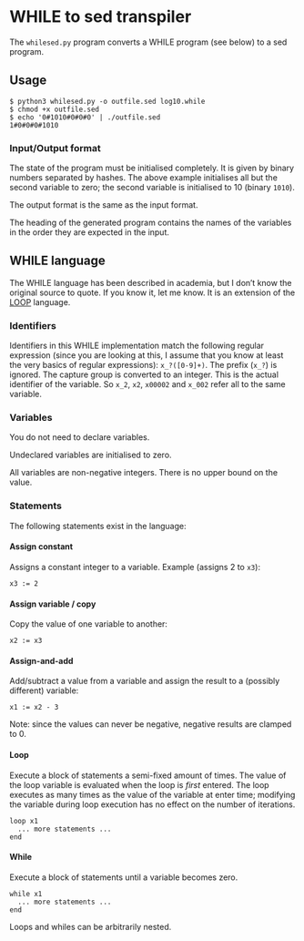 # WHILE to sed transpiler

The `whilesed.py` program converts a WHILE program (see below) to a sed program.

## Usage

```
$ python3 whilesed.py -o outfile.sed log10.while
$ chmod +x outfile.sed
$ echo '0#1010#0#0#0' | ./outfile.sed
1#0#0#0#1010
```

### Input/Output format

The state of the program must be initialised completely. It is given by binary numbers separated by hashes. The above example initialises all but the second variable to zero; the second variable is initialised to 10 (binary `1010`).

The output format is the same as the input format.

The heading of the generated program contains the names of the variables in the order they are expected in the input.

## WHILE language

The WHILE language has been described in academia, but I don’t know the original source to quote. If you know it, let me know. It is an extension of the [LOOP](https://en.wikipedia.org/wiki/LOOP_(programming_language)) language.

### Identifiers

Identifiers in this WHILE implementation match the following regular expression (since you are looking at this, I assume that you  know at least the very basics of regular expressions): `x_?([0-9]+)`. The prefix (`x_?`) is ignored. The capture group is converted to an integer. This is the actual identifier of the variable. So `x_2`, `x2`, `x00002` and `x_002` refer all to the same variable.

### Variables

You do not need to declare variables.

Undeclared variables are initialised to zero.

All variables are non-negative integers. There is no upper bound on the value.

### Statements

The following statements exist in the language:

#### Assign constant

Assigns a constant integer to a variable. Example (assigns 2 to `x3`):

```
x3 := 2
```

#### Assign variable / copy

Copy the value of one variable to another:

```
x2 := x3
```

#### Assign-and-add

Add/subtract a value from a variable and assign the result to a (possibly different) variable:

```
x1 := x2 - 3
```

Note: since the values can never be negative, negative results are clamped to 0.

#### Loop

Execute a block of statements a semi-fixed amount of times. The value of the loop variable is evaluated when the loop is *first* entered. The loop executes as many times as the value of the variable at enter time; modifying the variable during loop execution has no effect on the number of iterations.

```
loop x1
  ... more statements ...
end
```

#### While

Execute a block of statements until a variable becomes zero.

```
while x1
  ... more statements ...
end
```

Loops and whiles can be arbitrarily nested.
